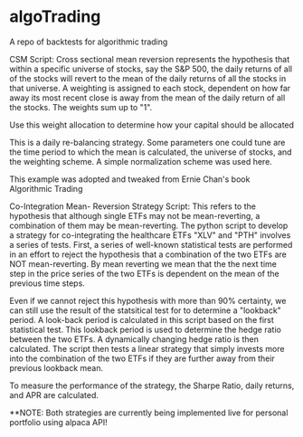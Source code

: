 # algoTrading
A repo of backtests for algorithmic trading

CSM Script:
Cross sectional mean reversion represents the hypothesis that within a specific universe of stocks, say the S&P 500, the daily returns of all of the stocks will revert to the mean of the daily returns of all the stocks in that universe. A weighting is assigned to each stock, dependent on how far away its most recent close is away from the mean of the daily return of all the stocks. The weights sum up to "1".

Use this weight allocation to determine how your capital should be allocated

This is a daily re-balancing strategy. Some parameters one could tune are the time period to which the mean is calculated, the universe of stocks, and the weighting scheme. A simple normalization scheme was used here. 

This example was adopted and tweaked from Ernie Chan's book Algorithmic Trading

Co-Integration Mean- Reversion Strategy Script: 
This refers to the hypothesis that although single ETFs may not be mean-reverting, a combination of them may be mean-reverting. The python script to develop a strategy for co-integrating the healthcare ETFs "XLV" and "PTH" involves a series of tests. First, a series of well-known statistical tests are performed in an effort to reject the hypothesis that a combination of the two ETFs are NOT mean-reverting. By mean reverting we mean that the the next time step in the price series of the two ETFs is dependent on the mean of the previous time steps. 

Even if we cannot reject this hypothesis with more than 90% certainty, we can still use the result of the statsitical test for to determine a "lookback" period. A look-back period is calculated in this script based on the first statistical test. This lookback period is used to determine the hedge ratio between the two ETFs. A dynamically changing hedge ratio is then calculated. The script then tests a linear strategy that simply invests more into the combination of the two ETFs if they are further away from their previous lookback mean. 

To measure the performance of the strategy, the Sharpe Ratio, daily returns, and APR are calculated. 

**NOTE: Both strategies are currently being implemented live for personal portfolio using alpaca API!

